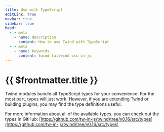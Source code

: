 ```yaml
---
title: Use with TypeScript
editLink: true
navbar: true
sidebar: true
head:
  - - meta
    - name: description
      content: How to use Twind with TypeScript
  - - meta
    - name: keywords
      content: twind tailwind css-in-js
---
```


# {{ $frontmatter.title }}

Twind modules bundle all TypeScript types for your convenience. For the most part, types will just work. However, if you are extending Twind or building plugins, you may find the type definitions useful.

For more information about all of the available types, you can check out the types in GitHub: [https://github.com/tw-in-js/twind/tree/v0.16/src/types](https://github.com/tw-in-js/twind/tree/v0.16/src/types)
